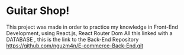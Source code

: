 # Guitar Shop!

This project was made in order to practice my knowledge in Front-End Development, using React.js, React Router Dom
All this linked with a DATABASE , this is the link to the Back-End Repository https://github.com/nguzm4n/E-commerce-Back-End.git
